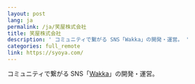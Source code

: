 ```yaml
---
layout: post
lang: ja
permalink: /ja/笑屋株式会社
title: 笑屋株式会社
description: ' コミュニティで繋がる SNS「Wakka」の開発・運営。 '
categories: full_remote
link: https://syoya.com/
---
```


<p>コミュニティで繋がる SNS「<a href="https://wakka.io">Wakka</a>」の開発・運営。</p>
